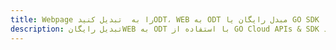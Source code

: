 ---title: Webpage را به  تبدیل کنیدODT، WEB به ODT مبدل رایگان یا GO SDKdescription: تبدیل رایگانWEB به ODT با استفاده از GO Cloud APIs & SDK همچنین اسناد PDF را در Cloud ایجاد، ویرایش و رندر کنید.---